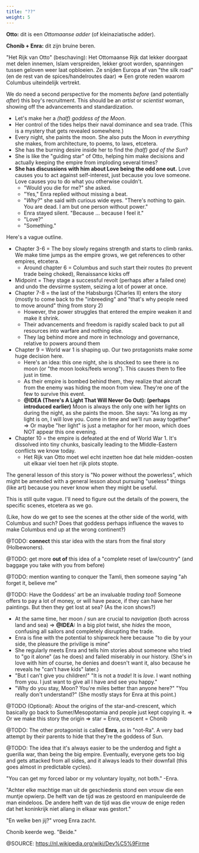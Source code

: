 ```yaml
---
title: "??"
weight: 5
---
```



**Otto:** dit is een _Ottomaanse adder_ (of kleinaziatische adder).

**Chonib + Enra:** dit zijn bruine beren.



"Het Rijk van Otto" (beschaving): Het Ottomaanse Rijk dat lekker doorgaat met delen innemen, Islam verspreiden, lekker groot worden, spanningen tussen geloven weer laat opbloeien. Ze snijden Europa af van "the silk road" (en de rest van de spices/handelroutes daar) => Een grote reden waarom Columbus uiteindelijk vertrekt.




We do need a second perspective for the moments _before_ (and potentially _after_) this boy's recruitment. This should be an _artist_ or _scientist_ woman, showing off the advancements and standardization. 
* Let's make her a _(half) goddess of the Moon_. 
* Her control of the tides helps their naval dominance and sea trade. (This is a mystery that gets revealed somewhere.)
* Every night, she paints the moon. She also puts the Moon in _everything_ she makes, from architecture, to poems, to laws, etcetera.
* She has the burning desire inside her to find the _(half) god of the Sun_?
* She is like the "guiding star" of Otto, helping him make decisions and actually keeping the empire from imploding several times?
* **She has discussions with him about Love being the odd one out.** Love causes you to act against self-interest, just because you love someone. Love causes you to do what you otherwise couldn't.
	* "Would you die for me?" she asked.
	* "Yes," Enra replied without missing a beat.
	* "_Why?_" she said with curious wide eyes. "There's nothing to gain. You are dead. I am but one person without power."
	* Enra stayed silent. "Because ... because I feel it."
	* "Love?"
	* "Something."


Here's a vague outline.
* Chapter 3-6 = The boy slowly regains strength and starts to climb ranks. We make time jumps as the empire grows, we get references to other empires, etcetera.
	* Around chapter 6 = Columbus and such start their routes (to prevent trade being choked), Renaissance kicks off
* Midpoint = They stage a successful revolt (perhaps after a failed one) and undo the devsirme system, seizing a lot of power at once.
* Chapter 7-8 = the last of the Habsburgs (Charles II) enters the story (mostly to come back to the "inbreeding" and "that's why people need to move around" thing from story 2)
	* However, the power struggles that entered the empire weaken it and make it shrink.
	* Their advancements and freedom is rapidly scaled back to put all resources into warfare and nothing else.
	* They lag behind more and more in technology and governance, relative to powers around them
* Chapter 9 = World war 1 is shaping up. Our two protagonists make _some_ huge decision here.
	* Here's an idea: this one night, she is shocked to see there is no moon (or "the moon looks/feels wrong"). This causes them to flee just in time.
	* As their empire is bombed behind them, they realize that aircraft from the enemy was hiding the moon from view. They're one of the few to survive this event.
	* **@IDEA (There's A Light That Will Never Go Out): (perhaps introduced earlier)** Moon is always the only one with her lights on during the night, as she paints the moon. She says: "As long as my light is on, I will love you. Come in time and we'll run away together" => Or maybe "her light" is just a metaphor for her moon, which does NOT appear this one evening.
* Chapter 10 = the empire is defeated at the end of World War 1. It's dissolved into tiny chunks, basically leading to the MIddle-Eastern conflicts we know today.
	* Het Rijk van Otto moet wel echt inzetten hoe dat hele midden-oosten uit elkaar viel toen het rijk plots stopte.

The general lesson of this story is "No power without the powerless", which might be amended with a general lesson about pursuing "useless" things (like art) because you never know when they might be useful.

This is still quite vague. I'll need to figure out the details of the powers, the specific scenes, etcetera as we go.

(Like, how do we get to see the scenes at the other side of the world, with Columbus and such? Does that goddess perhaps influence the waves to make Columbus end up at the wrong continent?)

@TODO: **connect** this star idea with the stars from the final story (Holbewoners).

@TODO: get more **out of** this idea of a "complete reset of law/country" (and baggage you take with you from before)

@TODO: mention wanting to conquer the Tamli, then someone saying "ah forget it, believe me"

@TODO: Have the Goddess' art be an invaluable _trading tool_! Someone offers to pay a lot of money, or will have peace, if they can have her paintings. But then they get lost at sea? (As the icon shows?)
* At the same time, her moon / sun are crucial to _navigation_ (both across land and sea) => **@IDEA:** In a big plot twist, she _hides_ the moon, confusing all sailors and completely disrupting the trade.
* Enra is fine with the potential to shipwreck here because "to die by your side, the pleasure the privilige is mine"
* She regularly meets Enra and tells him stories about someone who tried to "go it alone" (as he does) and failed miserably in our history. (She's in love with him of course, he denies and doesn't want it, also because he reveals he "can't have kids" later.)
* "But I can't give you children!" "It is not a _trade_! It is _love_. I want nothing from you. I just want to give all I have and see you happy."
* "Why do you stay, Moon? You're miles better than anyone here?" "You really don't understand?" (She mostly stays for Enra at this point.)
 
@TODO (Optional): About the origins of the star-and-crescent, which basically go back to Sumer/Mesopotamia and people just kept copying it. => Or we make this story the origin => star = Enra, crescent = Chonib

@TODO: The other protagonist is called **Enra**, as in "not-Ra". A very bad attempt by their parents to hide that they're the goddess of Sun.

@TODO: The idea that it's always easier to be the underdog and fight a guerilla war, than being the big empire. Eventually, everyone gets too big and gets attacked from all sides, and it always leads to their downfall (this goes almost in predictable cycles).

"You can get my forced labor or my voluntary loyalty, not both." -Enra.


"Achter elke machtige man uit de geschiedenis stond een vrouw die een muntje opwierp. De helft van de tijd was ze gestoord en manipuleerde de man eindeloos. De andere helft van de tijd was die vrouw de enige reden dat het koninkrijk niet allang in elkaar was gestort."

"En welke ben jij?" vroeg Enra zacht.

Chonib keerde weg. "Beide."



@SOURCE: https://nl.wikipedia.org/wiki/Dev%C5%9Firme


